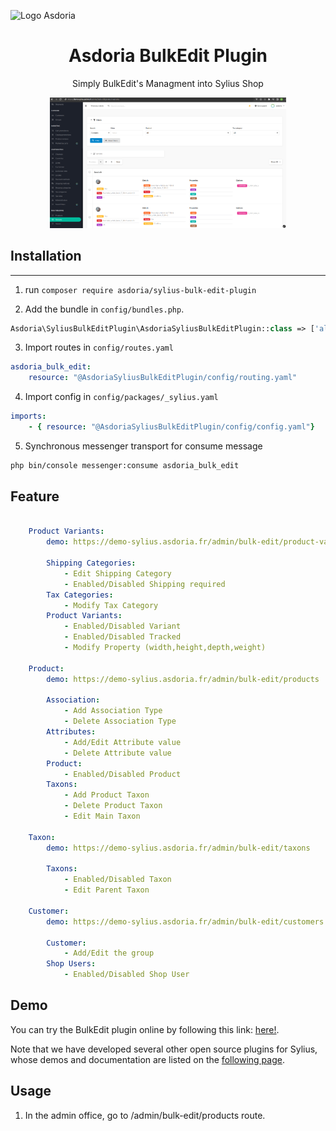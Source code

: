 <p align="center">
</p>

![Logo Asdoria](doc/asdoria.jpg)

<h1 align="center">Asdoria BulkEdit Plugin</h1>

<p align="center">Simply BulkEdit's Managment into Sylius Shop</p>

<div style="max-width: 75%; height: auto; margin: auto">

![Bulk edit](doc/bulk-edit-plugin.png)

</div>

<div style="max-width: 75%; height: auto; margin: auto">

</div>



## Installation

---
1. run `composer require asdoria/sylius-bulk-edit-plugin`


2. Add the bundle in `config/bundles.php`.

```PHP
Asdoria\SyliusBulkEditPlugin\AsdoriaSyliusBulkEditPlugin::class => ['all' => true],
```

3. Import routes in `config/routes.yaml`

```yaml
asdoria_bulk_edit:
    resource: "@AsdoriaSyliusBulkEditPlugin/config/routing.yaml"
```

4. Import config in `config/packages/_sylius.yaml`
```yaml
imports:
    - { resource: "@AsdoriaSyliusBulkEditPlugin/config/config.yaml"}
```


5. Synchronous messenger transport for consume message
```bash
php bin/console messenger:consume asdoria_bulk_edit
```

## Feature

```yaml

    Product Variants: 
        demo: https://demo-sylius.asdoria.fr/admin/bulk-edit/product-variants

        Shipping Categories:
            - Edit Shipping Category
            - Enabled/Disabled Shipping required
        Tax Categories:
            - Modify Tax Category 
        Product Variants:
            - Enabled/Disabled Variant
            - Enabled/Disabled Tracked
            - Modify Property (width,height,depth,weight)

    Product:
        demo: https://demo-sylius.asdoria.fr/admin/bulk-edit/products

        Association:
            - Add Association Type
            - Delete Association Type
        Attributes:
            - Add/Edit Attribute value 
            - Delete Attribute value 
        Product:
            - Enabled/Disabled Product
        Taxons:
            - Add Product Taxon
            - Delete Product Taxon
            - Edit Main Taxon

    Taxon:
        demo: https://demo-sylius.asdoria.fr/admin/bulk-edit/taxons

        Taxons:
            - Enabled/Disabled Taxon
            - Edit Parent Taxon

    Customer:
        demo: https://demo-sylius.asdoria.fr/admin/bulk-edit/customers
        
        Customer:
            - Add/Edit the group
        Shop Users:
            - Enabled/Disabled Shop User
```

## Demo

You can try the BulkEdit plugin online by following this link: [here!](https://demo-sylius.asdoria.fr/admin/bulk-edit/products).

Note that we have developed several other open source plugins for Sylius, whose demos and documentation are listed on the [following page](https://asdoria.github.io/).

## Usage

1. In the admin office, go to /admin/bulk-edit/products route.




